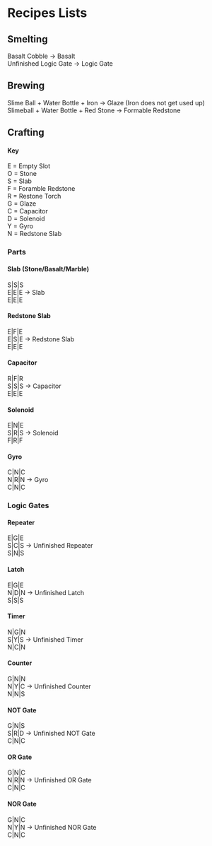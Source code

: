 # Recipes Lists
## Smelting
Basalt Cobble -> Basalt  
Unfinished Logic Gate -> Logic Gate  
## Brewing
Slime Ball + Water Bottle + Iron -> Glaze (Iron does not get used up)  
Slimeball + Water Bottle + Red Stone -> Formable Redstone  
## Crafting
#### Key
E = Empty Slot  
O = Stone  
S = Slab  
F = Foramble Redstone  
R = Restone Torch  
G = Glaze  
C = Capacitor  
D = Solenoid  
Y = Gyro  
N = Redstone Slab  

### Parts
#### Slab (Stone/Basalt/Marble)
S|S|S  
E|E|E -> Slab  
E|E|E  
#### Redstone Slab
E|F|E  
E|S|E -> Redstone Slab  
E|E|E  
#### Capacitor
R|F|R  
S|S|S -> Capacitor  
E|E|E  
#### Solenoid
E|N|E  
S|R|S -> Solenoid  
F|R|F  
#### Gyro
C|N|C  
N|R|N -> Gyro  
C|N|C  
### Logic Gates
#### Repeater
E|G|E  
S|C|S -> Unfinished Repeater  
S|N|S  
#### Latch
E|G|E  
N|D|N -> Unfinished Latch  
S|S|S  
#### Timer
N|G|N  
S|Y|S -> Unfinished Timer  
N|C|N  
#### Counter
G|N|N  
N|Y|C -> Unfinished Counter  
N|N|S  
#### NOT Gate
G|N|S  
S|R|D -> Unfinished NOT Gate  
C|N|C  
#### OR Gate
G|N|C  
N|R|N -> Unfinished OR Gate  
C|N|C  
#### NOR Gate
G|N|C  
N|Y|N -> Unfinished NOR Gate  
C|N|C  

